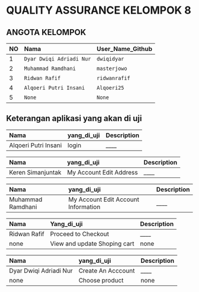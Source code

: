# QUALITY ASSURANCE KELOMPOK 8

## ANGOTA KELOMPOK

| NO  | Nama                     | User_Name_Github |
| :-- | :----------------------- | :--------------- |
| 1   | `Dyar Dwiqi Adriadi Nur` | `dwiqidyar`      |
| 2   | `Muhammad Ramdhani`      | `masterjowo`     |
| 3   | `Ridwan Rafif`           | `ridwanrafif`    |
| 4   | `Alqoeri Putri Insani`   | `Alqoeri25`      |
| 5   | `None`                   | `None`           |

## Keterangan aplikasi yang akan di uji

| Nama                 | yang_di_uji | Description |
| :------------------- | :---------- | :---------- |
| Alqoeri Putri Insani | login       | \_\_\_\_    |

| Nama              | yang_di_uji             | Description |
| :---------------- | :---------------------- | :---------- |
| Keren Simanjuntak | My Account Edit Address | \_\_\_\_    |

| Nama              | yang_di_uji                         | Description |
| :---------------- | :---------------------------------- | :---------- |
| Muhammad Ramdhani | My Account Edit Account Information | \_\_\_\_    |

| Nama         | Yang_di_uji                  | Description |
| :----------- | :--------------------------- | :---------- |
| Ridwan Rafif | Proceed to Checkout          | \_\_\_\_    |
| none         | View and update Shoping cart | none        |

| Nama                   | yang_di_uji        | Description |
| :--------------------- | :----------------- | :---------- |
| Dyar Dwiqi Adriadi Nur | Create An Acccount | \_\_\_\_    |
| none                   | Choose product     | none        |
